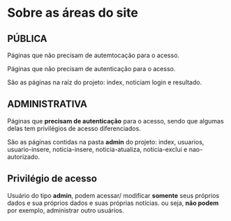 # Sobre as áreas do site

## PÚBLICA

Páginas que não precisam de autemtocação para o acesso.

Páginas que não precisam de autenticação para o acesso.

São as páginas na raíz do projeto: index, noticiam login e resultado.

## ADMINISTRATIVA

Páginas que **precisam de autenticação** para o acesso, 
sendo que algumas delas tem privilégios de acesso diferenciados.

São as páginas contidas na pasta **admin** do projeto:
index, usuarios, usuario-insere, noticia-insere, noticia-atualiza, noticia-exclui e nao-autorizado.

## Privilégio de acesso

Usuário do tipo **admin**, podem acessar/ modificar **somente** seus próprios dados e sua próprios dados e suas próprias notícias. ou seja, **não podem** por exemplo, administrar outro usuários.
